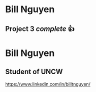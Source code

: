 # Bill Nguyen

## Project 3 *complete* :+1:

Bill Nguyen
===
## Student of UNCW
https://www.linkedin.com/in/billtnguyen/
